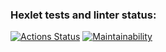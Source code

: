 ### Hexlet tests and linter status:
[![Actions Status](https://github.com/feeedback/backend-project-lvl1/workflows/hexlet-check/badge.svg)](https://github.com/feeedback/backend-project-lvl1/actions)
[![Maintainability](https://api.codeclimate.com/v1/badges/a99a88d28ad37a79dbf6/maintainability)](https://codeclimate.com/github/codeclimate/codeclimate/maintainability)
